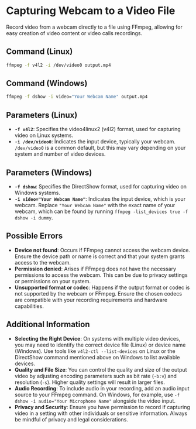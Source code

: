 # Capturing Webcam to a Video File

Record video from a webcam directly to a file using FFmpeg, allowing for easy creation of video content or video calls recordings.

## Command (Linux)

```bash
ffmpeg -f v4l2 -i /dev/video0 output.mp4
```


## Command (Windows)

```bash
ffmpeg -f dshow -i video="Your Webcam Name" output.mp4
```

## Parameters (Linux)

- **`-f v4l2`**: Specifies the video4linux2 (v4l2) format, used for capturing video on Linux systems.
- **`-i /dev/video0`**: Indicates the input device, typically your webcam. `/dev/video0` is a common default, but this may vary depending on your system and number of video devices.

## Parameters (Windows)

- **`-f dshow`**: Specifies the DirectShow format, used for capturing video on Windows systems.
- **`-i video="Your Webcam Name"`**: Indicates the input device, which is your webcam. Replace `"Your Webcam Name"` with the exact name of your webcam, which can be found by running `ffmpeg -list_devices true -f dshow -i dummy`.

## Possible Errors

- **Device not found**: Occurs if FFmpeg cannot access the webcam device. Ensure the device path or name is correct and that your system grants access to the webcam.
- **Permission denied**: Arises if FFmpeg does not have the necessary permissions to access the webcam. This can be due to privacy settings or permissions on your system.
- **Unsupported format or codec**: Happens if the output format or codec is not supported by the webcam or FFmpeg. Ensure the chosen codecs are compatible with your recording requirements and hardware capabilities.

## Additional Information

- **Selecting the Right Device**: On systems with multiple video devices, you may need to identify the correct device file (Linux) or device name (Windows). Use tools like `v4l2-ctl --list-devices` on Linux or the DirectShow command mentioned above on Windows to list available devices.
- **Quality and File Size**: You can control the quality and size of the output video by adjusting encoding parameters such as bit rate (`-b:v`) and resolution (`-s`). Higher quality settings will result in larger files.
- **Audio Recording**: To include audio in your recording, add an audio input source to your FFmpeg command. On Windows, for example, use `-f dshow -i audio="Your Microphone Name"` alongside the video input.
- **Privacy and Security**: Ensure you have permission to record if capturing video in a setting with other individuals or sensitive information. Always be mindful of privacy and legal considerations.
